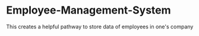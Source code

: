 # Employee-Management-System
This creates a helpful pathway to store data of employees in one's company
